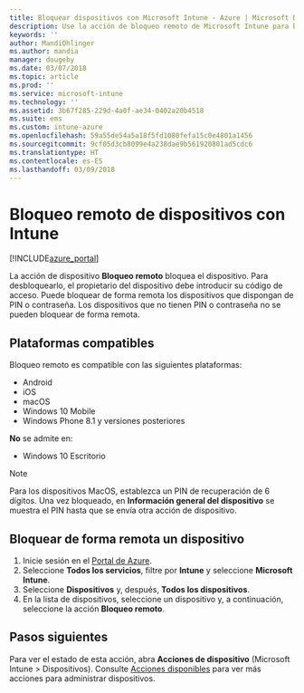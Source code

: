 ```yaml
---
title: Bloquear dispositivos con Microsoft Intune - Azure | Microsoft Docs
description: Use la acción de bloqueo remoto de Microsoft Intune para bloquear un dispositivo protegido por un PIN o contraseña.
keywords: ''
author: MandiOhlinger
ms.author: mandia
manager: dougeby
ms.date: 03/07/2018
ms.topic: article
ms.prod: ''
ms.service: microsoft-intune
ms.technology: ''
ms.assetid: 3b67f285-229d-4a0f-ae34-0402a20b4518
ms.suite: ems
ms.custom: intune-azure
ms.openlocfilehash: 59a55de54a5a18f5fd1080fefa15c0e4801a1456
ms.sourcegitcommit: 9cf05d3cb8099e4a238dae9b561920801ad5cdc6
ms.translationtype: HT
ms.contentlocale: es-ES
ms.lasthandoff: 03/09/2018
---
```

# <a name="remotely-lock-devices-with-intune"></a>Bloqueo remoto de dispositivos con Intune

[!INCLUDE[azure_portal](./includes/azure_portal.md)]

La acción de dispositivo **Bloqueo remoto** bloquea el dispositivo. Para desbloquearlo, el propietario del dispositivo debe introducir su código de acceso. Puede bloquear de forma remota los dispositivos que dispongan de PIN o contraseña. Los dispositivos que no tienen PIN o contraseña no se pueden bloquear de forma remota.

## <a name="supported-platforms"></a>Plataformas compatibles

Bloqueo remoto es compatible con las siguientes plataformas:

- Android
- iOS
- macOS
- Windows 10 Mobile
- Windows Phone 8.1 y versiones posteriores

**No** se admite en:
- Windows 10 Escritorio

> [!NOTE]
> Para los dispositivos MacOS, establezca un PIN de recuperación de 6 dígitos. Una vez bloqueado, en **Información general del dispositivo** se muestra el PIN hasta que se envía otra acción de dispositivo.

## <a name="remote-lock-a-device"></a>Bloquear de forma remota un dispositivo

1. Inicie sesión en el [Portal de Azure](https://portal.azure.com).
2. Seleccione **Todos los servicios**, filtre por **Intune** y seleccione **Microsoft Intune**.
3. Seleccione **Dispositivos** y, después, **Todos los dispositivos**.
4. En la lista de dispositivos, seleccione un dispositivo y, a continuación, seleccione la acción **Bloqueo remoto**.

## <a name="next-steps"></a>Pasos siguientes

Para ver el estado de esta acción, abra **Acciones de dispositivo** (Microsoft Intune > Dispositivos). Consulte [Acciones disponibles](device-management.md) para ver más acciones para administrar dispositivos.